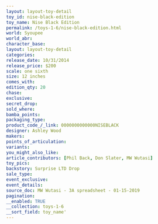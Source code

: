 ```yaml
---
layout: layout-toy-detail 
toy_id: nise-black-edition
toy_name: Nise Black Edition
permalink: /toys-1-6/nise-black-edition.html
world: Syoupee
world_abr: 
character_base: 
layout: layout-toy-detail
categories: 
release_date: 10/31/2014
release_price: $200 
scale: one sixth
size: 12 inches
comes_with: 
edition_qty: 20
chase: 
exclusive: 
secret_drop: 
sold_where: 
bamba_points: 
packaging_type: 
product_code_/_link: 0000000000000NISEBLACK
designer: Ashley Wood
makers: 
points_of_articulation: 
variants: 
you_might_also_like: 
article_contributors: [Phil Back, Don Slater, MW Wutasi]
toy_pics: 
backstory: Surprise LTD Drop
sale_type: 
event_exclusive: 
event_details: 
source_doc: MW Wutasi - 3A spreadsheet - 01-15-2019
pagination: 
__enabled: TRUE
__collection: toys-1-6
__sort_field: toy_name'
---
```

